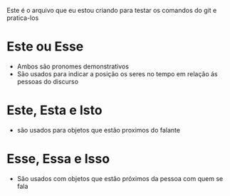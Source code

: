 Este é o arquivo que eu estou criando para testar os comandos do git e pratica-los

# Este ou Esse

- Ambos são pronomes demonstrativos
- São usados para indicar a posição os seres no tempo em relação ás pessoas do discurso

# Este, Esta e Isto

- são usados para objetos que estão proximos do falante

# Esse, Essa e Isso 

- São usados com objetos que estão próximos da pessoa com quem se fala
